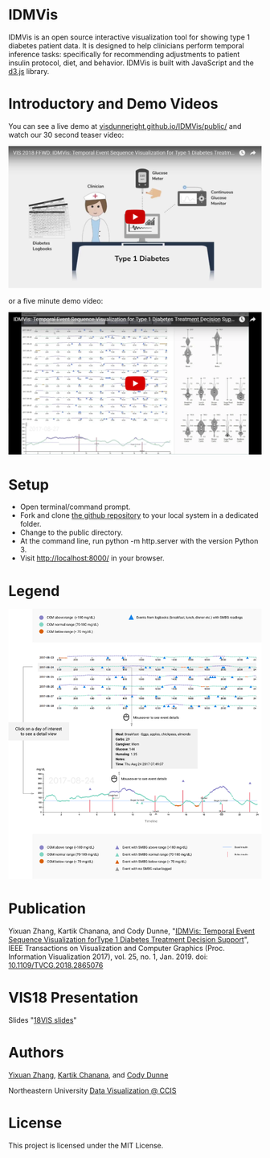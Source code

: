 # IDMVis
IDMVis is an open source interactive visualization tool for showing type 1 diabetes patient data. 
It is designed to help clinicians perform temporal inference tasks: 
specifically for recommending adjustments to patient insulin protocol, diet, and behavior. 
IDMVis is built with JavaScript and the [d3.js](https://d3js.org/) library.

# Introductory and Demo Videos
You can see a live demo at [visdunneright.github.io/IDMVis/public/](https://visdunneright.github.io/IDMVis/public/) and watch our 30 second teaser video:

<a href="https://www.youtube.com/watch?v=9y7FEscshYc"><img alt="IDMVis VIS 2018 FFWD Video" src="youtube_ffwd_image.png" width="600"></a>

or a five minute demo video:

<a href="https://youtu.be/Omc2cNqG7b4"><img alt="IDMVis Demo Video" src="youtube_image.png" width="600"></a>


# Setup
- Open terminal/command prompt.
- Fork and clone [the github repository](https://github.com/VisDunneRight/IDMVis) to your local system in a dedicated folder.
- Change to the public directory.
- At the command line, run python -m http.server with the version Python 3. 
- Visit [http://localhost:8000/](http://localhost:8000/) in your browser.

# Legend
<a href="https://github.com/VisDunneRight/IDMVis/blob/master/public/T1D_about.png?raw=true"><img alt="IDMVis Legend" src="public/T1D_about.png" width="600"></a>

# Publication 

Yixuan Zhang, Kartik Chanana, and Cody Dunne, "[IDMVis: Temporal Event Sequence Visualization forType 1 Diabetes Treatment Decision Support](IDMVis_IEEEVIS18_preprint.pdf)", IEEE Transactions on Visualization and Computer Graphics (Proc. Information Visualization 2017), vol. 25, no. 1, Jan. 2019. doi: [10.1109/TVCG.2018.2865076](https://doi.org/10.1109/TVCG.2018.2865076)

# VIS18 Presentation 
Slides "[18VIS slides](IEEEVis_2018_IDMVis.pdf)"

# Authors 
[Yixuan Zhang](https://www.ccis.northeastern.edu/people/yixuan-janice-zhang/), [Kartik Chanana](https://www.linkedin.com/in/kartikchanana/), and [Cody Dunne](https://cody.ccis.northeastern.edu/)

Northeastern University [Data Visualization @ CCIS](https://visualization.ccis.northeastern.edu/)

# License
This project is licensed under the MIT License.
